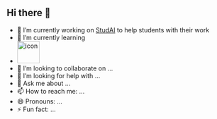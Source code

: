 ## Hi there 👋

- 🔭 I’m currently working on [StudAI](https://www.studai.app) to help students with their work
- 🌱 I’m currently learning
- 
  <img width="50px" height="50px" src="https://static-00.iconduck.com/assets.00/node-js-icon-454x512-nztofx17.png" alt="icon"/>
- 👯 I’m looking to collaborate on ...
- 🤔 I’m looking for help with ...
- 💬 Ask me about ...
- 📫 How to reach me: ...
- 😄 Pronouns: ...
- ⚡ Fun fact: ...

